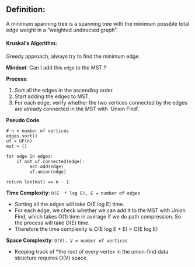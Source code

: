 ## Definition:
A minimum spanning tree is a spanning tree with the minimum possible total edge weight in a “weighted undirected graph”.

#### Kruskal’s Algorithm:
Greedy approach, always try to find the minimum edge.

**Mindset**: Can I add this `edge` to the MST ?

**Process**:
1. Sort all the edges in the ascending order.
2. Start adding the edges to MST.
3. For each edge, verify whether the two vertices connected by the edges are already connected in the MST with 'Union Find'.

**Pseudo Code**:
```
# n = number of vertices 
edges.sort()
uf = UF(n)
mst = []

for edge in edges:
	if not uf.connected(edge):
		 mst.add(edge)
		 uf.union(edge)
   
return len(mst) == n - 1
```

**Time Complexity**:  `O(E  * log E), E = number of edges`
* Sorting all the edges will take O(E log E) time.
* For each edge, we check whether we can add it to the MST with Union Find, which takes O(1) time in average if we do path compression. So the process will take O(E) time.
* Therefore the time complexity is O(E log E + E) = O(E log E)

**Space Complexity**: `O(V). V = number of vertices`
* Keeping track of *the root of every vertex in the union-find data structure requires O(V) space. 